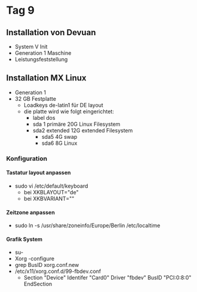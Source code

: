 # Tag 9

## Installation von Devuan

- System V Init
- Generation 1 Maschine
- Leistungsfeststellung

## Installation MX Linux

- Generation 1
- 32 GB Festplatte
  - Loadkeys de-latin1 für DE layout
  - die platte wird wie folgt eingerichtet:
    - label dos
    - sda 1 primäre 20G Linux Filesystem
    - sda2 extended 12G extended Filesystem
      - sda5 4G swap
      - sda6 8G Linux
  
### Konfiguration

#### Tastatur layout anpassen

- sudo vi /etc/default/keyboard
  - bei XKBLAYOUT="de"
  - bei XKBVARIANT=""
  
#### Zeitzone anpassen

- sudo ln -s /usr/share/zoneinfo/Europe/Berlin /etc/localtime

#### Grafik System

- su-
- Xorg -configure
- grep BusID xorg.conf.new
- /etc/x11/xorg.conf.d/99-fbdev.conf
  - Section "Device"
    Identifer "Card0"
    Driver  "fbdev"
    BusID   "PCI:0:8:0"
  EndSection
